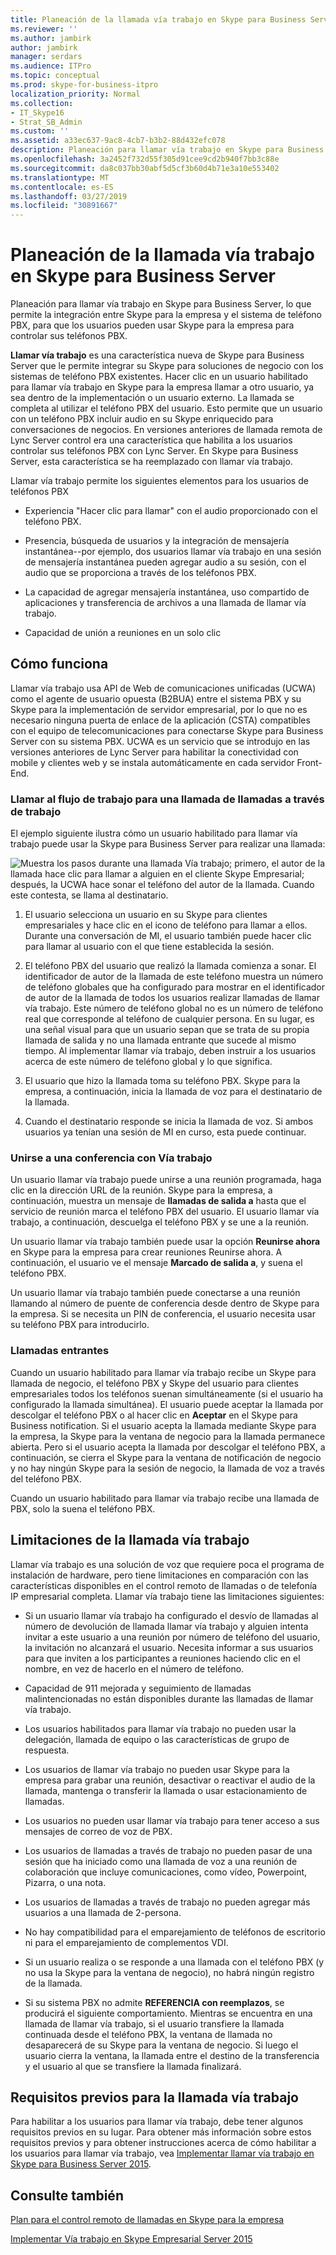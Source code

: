 ```yaml
---
title: Planeación de la llamada vía trabajo en Skype para Business Server
ms.reviewer: ''
ms.author: jambirk
author: jambirk
manager: serdars
ms.audience: ITPro
ms.topic: conceptual
ms.prod: skype-for-business-itpro
localization_priority: Normal
ms.collection:
- IT_Skype16
- Strat_SB_Admin
ms.custom: ''
ms.assetid: a33ec637-9ac8-4cb7-b3b2-88d432efc078
description: Planeación para llamar vía trabajo en Skype para Business Server, lo que permite la integración entre Skype para la empresa y el sistema de teléfono PBX, para que los usuarios pueden usar Skype para la empresa para controlar sus teléfonos PBX.
ms.openlocfilehash: 3a2452f732d55f305d91cee9cd2b940f7bb3c88e
ms.sourcegitcommit: da8c037bb30abf5d5cf3b60d4b71e3a10e553402
ms.translationtype: MT
ms.contentlocale: es-ES
ms.lasthandoff: 03/27/2019
ms.locfileid: "30891667"
---
```

# <a name="plan-for-call-via-work-in-skype-for-business-server"></a>Planeación de la llamada vía trabajo en Skype para Business Server
 
Planeación para llamar vía trabajo en Skype para Business Server, lo que permite la integración entre Skype para la empresa y el sistema de teléfono PBX, para que los usuarios pueden usar Skype para la empresa para controlar sus teléfonos PBX.
  
 **Llamar vía trabajo** es una característica nueva de Skype para Business Server que le permite integrar su Skype para soluciones de negocio con los sistemas de teléfono PBX existentes. Hacer clic en un usuario habilitado para llamar vía trabajo en Skype para la empresa llamar a otro usuario, ya sea dentro de la implementación o un usuario externo. La llamada se completa al utilizar el teléfono PBX del usuario. Esto permite que un usuario con un teléfono PBX incluir audio en su Skype enriquecido para conversaciones de negocios. En versiones anteriores de llamada remota de Lync Server control era una característica que habilita a los usuarios controlar sus teléfonos PBX con Lync Server. En Skype para Business Server, esta característica se ha reemplazado con llamar vía trabajo.
  
Llamar vía trabajo permite los siguientes elementos para los usuarios de teléfonos PBX
  
- Experiencia "Hacer clic para llamar" con el audio proporcionado con el teléfono PBX.
    
- Presencia, búsqueda de usuarios y la integración de mensajería instantánea--por ejemplo, dos usuarios llamar vía trabajo en una sesión de mensajería instantánea pueden agregar audio a su sesión, con el audio que se proporciona a través de los teléfonos PBX.
    
- La capacidad de agregar mensajería instantánea, uso compartido de aplicaciones y transferencia de archivos a una llamada de llamar vía trabajo.
    
- Capacidad de unión a reuniones en un solo clic
    
## <a name="how-it-works"></a>Cómo funciona

Llamar vía trabajo usa API de Web de comunicaciones unificadas (UCWA) como el agente de usuario opuesta (B2BUA) entre el sistema PBX y su Skype para la implementación de servidor empresarial, por lo que no es necesario ninguna puerta de enlace de la aplicación (CSTA) compatibles con el equipo de telecomunicaciones para conectarse Skype para Business Server con su sistema PBX. UCWA es un servicio que se introdujo en las versiones anteriores de Lync Server para habilitar la conectividad con mobile y clientes web y se instala automáticamente en cada servidor Front-End.
  
### <a name="call-workflow-for-a-call-via-work-call"></a>Llamar al flujo de trabajo para una llamada de llamadas a través de trabajo

El ejemplo siguiente ilustra cómo un usuario habilitado para llamar vía trabajo puede usar la Skype para Business Server para realizar una llamada:
  
![Muestra los pasos durante una llamada Vía trabajo; primero, el autor de la llamada hace clic para llamar a alguien en el cliente Skype Empresarial; después, la UCWA hace sonar el teléfono del autor de la llamada. Cuando este contesta, se llama al destinatario.](../../media/050e88ed-e18e-40c0-84d5-b17fe40c305a.jpg)
  
1. El usuario selecciona un usuario en su Skype para clientes empresariales y hace clic en el icono de teléfono para llamar a ellos. Durante una conversación de MI, el usuario también puede hacer clic para llamar al usuario con el que tiene establecida la sesión.
    
2. El teléfono PBX del usuario que realizó la llamada comienza a sonar. El identificador de autor de la llamada de este teléfono muestra un número de teléfono globales que ha configurado para mostrar en el identificador de autor de la llamada de todos los usuarios realizar llamadas de llamar vía trabajo. Este número de teléfono global no es un número de teléfono real que corresponde al teléfono de cualquier persona. En su lugar, es una señal visual para que un usuario sepan que se trata de su propia llamada de salida y no una llamada entrante que sucede al mismo tiempo. Al implementar llamar vía trabajo, deben instruir a los usuarios acerca de este número de teléfono global y lo que significa.
    
3. El usuario que hizo la llamada toma su teléfono PBX. Skype para la empresa, a continuación, inicia la llamada de voz para el destinatario de la llamada. 
    
4. Cuando el destinatario responde se inicia la llamada de voz. Si ambos usuarios ya tenían una sesión de MI en curso, esta puede continuar.
    
### <a name="joining-a-conference-with-call-via-work"></a>Unirse a una conferencia con Vía trabajo

Un usuario llamar vía trabajo puede unirse a una reunión programada, haga clic en la dirección URL de la reunión. Skype para la empresa, a continuación, muestra un mensaje de **llamadas de salida a** hasta que el servicio de reunión marca el teléfono PBX del usuario. El usuario llamar vía trabajo, a continuación, descuelga el teléfono PBX y se une a la reunión.
  
Un usuario llamar vía trabajo también puede usar la opción **Reunirse ahora** en Skype para la empresa para crear reuniones Reunirse ahora. A continuación, el usuario ve el mensaje **Marcado de salida a**, y suena el teléfono PBX.
  
Un usuario llamar vía trabajo también puede conectarse a una reunión llamando al número de puente de conferencia desde dentro de Skype para la empresa. Si se necesita un PIN de conferencia, el usuario necesita usar su teléfono PBX para introducirlo.
  
### <a name="incoming-calls"></a>Llamadas entrantes

Cuando un usuario habilitado para llamar vía trabajo recibe un Skype para llamada de negocio, el teléfono PBX y Skype del usuario para clientes empresariales todos los teléfonos suenan simultáneamente (si el usuario ha configurado la llamada simultánea). El usuario puede aceptar la llamada por descolgar el teléfono PBX o al hacer clic en **Aceptar** en el Skype para Business notification. Si el usuario acepta la llamada mediante Skype para la empresa, la Skype para la ventana de negocio para la llamada permanece abierta. Pero si el usuario acepta la llamada por descolgar el teléfono PBX, a continuación, se cierra el Skype para la ventana de notificación de negocio y no hay ningún Skype para la sesión de negocio, la llamada de voz a través del teléfono PBX.
  
Cuando un usuario habilitado para llamar vía trabajo recibe una llamada de PBX, solo la suena el teléfono PBX.
  
## <a name="limitations-of-call-via-work"></a>Limitaciones de la llamada vía trabajo

Llamar vía trabajo es una solución de voz que requiere poca el programa de instalación de hardware, pero tiene limitaciones en comparación con las características disponibles en el control remoto de llamadas o de telefonía IP empresarial completa. Llamar vía trabajo tiene las limitaciones siguientes:
  
- Si un usuario llamar vía trabajo ha configurado el desvío de llamadas al número de devolución de llamada llamar vía trabajo y alguien intenta invitar a este usuario a una reunión por número de teléfono del usuario, la invitación no alcanzará el usuario. Necesita informar a sus usuarios para que inviten a los participantes a reuniones haciendo clic en el nombre, en vez de hacerlo en el número de teléfono. 
    
- Capacidad de 911 mejorada y seguimiento de llamadas malintencionadas no están disponibles durante las llamadas de llamar vía trabajo.
    
- Los usuarios habilitados para llamar vía trabajo no pueden usar la delegación, llamada de equipo o las características de grupo de respuesta.
    
- Los usuarios de llamar vía trabajo no pueden usar Skype para la empresa para grabar una reunión, desactivar o reactivar el audio de la llamada, mantenga o transferir la llamada o usar estacionamiento de llamadas.
    
- Los usuarios no pueden usar llamar vía trabajo para tener acceso a sus mensajes de correo de voz de PBX.
    
- Los usuarios de llamadas a través de trabajo no pueden pasar de una sesión que ha iniciado como una llamada de voz a una reunión de colaboración que incluye comunicaciones, como vídeo, Powerpoint, Pizarra, o una nota.
    
- Los usuarios de llamadas a través de trabajo no pueden agregar más usuarios a una llamada de 2-persona.
    
- No hay compatibilidad para el emparejamiento de teléfonos de escritorio ni para el emparejamiento de complementos VDI.
    
- Si un usuario realiza o se responde a una llamada con el teléfono PBX (y no usa la Skype para la ventana de negocio), no habrá ningún registro de la llamada.
    
- Si su sistema PBX no admite **REFERENCIA con reemplazos**, se producirá el siguiente comportamiento. Mientras se encuentra en una llamada de llamar vía trabajo, si el usuario transfiere la llamada continuada desde el teléfono PBX, la ventana de llamada no desaparecerá de su Skype para la ventana de negocio. Si luego el usuario cierra la ventana, la llamada entre el destino de la transferencia y el usuario al que se transfiere la llamada finalizará. 
    
## <a name="prerequisites-for-call-via-work"></a>Requisitos previos para la llamada vía trabajo

Para habilitar a los usuarios para llamar vía trabajo, debe tener algunos requisitos previos en su lugar. Para obtener más información sobre estos requisitos previos y para obtener instrucciones acerca de cómo habilitar a los usuarios para llamar vía trabajo, vea [Implementar llamar vía trabajo en Skype para Business Server 2015](../../deploy/deploy-call-via-work.md). 
  
## <a name="see-also"></a>Consulte también

[Plan para el control remoto de llamadas en Skype para la empresa](remote-call-control.md)
  
[Implementar Vía trabajo en Skype Empresarial Server 2015](../../deploy/deploy-call-via-work.md)

